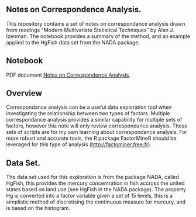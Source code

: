 ## Notes on Correspondence Analysis.

This repository contains a set of notes on correspondance analysis drawn from readings "Modern Multivariate Statistical Techniques" by Alan J. Izenman. The notebook provides a summary of the method, and an example applied to the HgFish data set from the NADA package.

## Notebook

PDF document [Notes on Correspondence Analysis](https://github.com/cxd/correspondance/blob/master/notes_on_correspondance_analysis.pdf).

## Overview

Correspondance analysis can be a useful data exploration tool when investigating the relationship between two types of factors.
Multiple correspondance analysis provides a similar capability for multiple sets of factors, however this note will only review correspondance analysis.
These sets of scripts are for my own learning about correspondance analysis. For more robust and accurate tools, the R package FactorMineR should be leveraged for this type of analysis (http://factominer.free.fr).

## Data Set.

The data set used for this exploration is from the package NADA, called HgFish, this provides the mercury concentration in fish accross the united states based on land use (see HgFish in the NADA package).
The property Hg is converted into a factor variable given a set of 15 levels, this is a simplistic method of discretising the continuous measure for mercury, and is based on the histogram. 
